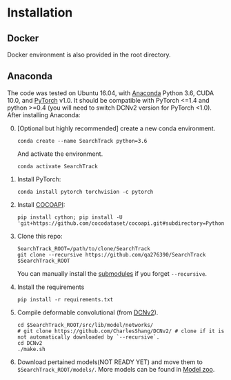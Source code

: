 # Installation

## Docker

Docker environment is also provided in the root directory.


## Anaconda

The code was tested on Ubuntu 16.04, with [Anaconda](https://www.anaconda.com/download) Python 3.6, CUDA 10.0, and [PyTorch]((http://pytorch.org/)) v1.0.
It should be compatible with PyTorch <=1.4 and python >=0.4 (you will need to switch DCNv2 version for PyTorch <1.0).
After installing Anaconda:

0. [Optional but highly recommended] create a new conda environment. 

    ~~~
    conda create --name SearchTrack python=3.6
    ~~~
    And activate the environment.
    
    ~~~
    conda activate SearchTrack
    ~~~

1. Install PyTorch:

    ~~~
    conda install pytorch torchvision -c pytorch
    ~~~
    

2. Install [COCOAPI](https://github.com/cocodataset/cocoapi):

    ~~~
    pip install cython; pip install -U 'git+https://github.com/cocodataset/cocoapi.git#subdirectory=PythonAPI'
    ~~~

3. Clone this repo:

    ~~~
    SearchTrack_ROOT=/path/to/clone/SearchTrack
    git clone --recursive https://github.com/qa276390/SearchTrack $SearchTrack_ROOT
    ~~~

    You can manually install the [submodules](../.gitmodules) if you forget `--recursive`.

4. Install the requirements

    ~~~
    pip install -r requirements.txt
    ~~~
    
    
5. Compile deformable convolutional (from [DCNv2](https://github.com/CharlesShang/DCNv2/)).

    ~~~
    cd $SearchTrack_ROOT/src/lib/model/networks/
    # git clone https://github.com/CharlesShang/DCNv2/ # clone if it is not automatically downloaded by `--recursive`.
    cd DCNv2
    ./make.sh
    ~~~

6. Download pertained models(NOT READY YET) and move them to `$SearchTrack_ROOT/models/`. More models can be found in [Model zoo](MODEL_ZOO.md).